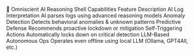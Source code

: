🚨 Omniscient AI Reasoning Shell Capabilities
Feature	Description
AI Log Interpretation	AI parses logs using advanced reasoning models
Anomaly Detection	Detects behavioral anomalies & unknown patterns
Predictive Defense	Recommends proactive lockdown or mitigation
Self-Triggering Actions	Automatically locks down on critical detection
LLM-Based Autonomous Ops	Operates even offline using local LLM (Ollama, GPT4All, etc.)
